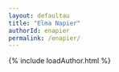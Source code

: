 ```yaml
---
layout: defaultau
title: "Elma Napier"
authorId: enapier
permalink: /enapier/
---
```

{% include loadAuthor.html %}
<script>
    $(document).ready(function(){
        showAuthorBio('{{ page.authorId }}');
   });
</script>
